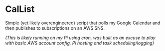 # CalList

Simple (yet likely overengineered) script that polls my Google Calendar and then publishes to subscriptions on an AWS SNS.

_(This is likely running on my Pi using cron, was built as an excuse to play with basic AWS account config, Pi hosting and task scheduling/logging)_
